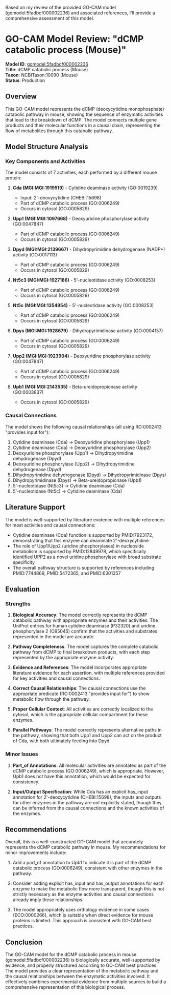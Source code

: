 Based on my review of the provided GO-CAM model (gomodel:5fadbcf000002236) and associated references, I'll provide a comprehensive assessment of this model.

# GO-CAM Model Review: "dCMP catabolic process (Mouse)"

**Model ID**: [gomodel:5fadbcf000002236](https://bioregistry.io/go.model:5fadbcf000002236)  
**Title**: dCMP catabolic process (Mouse)  
**Taxon**: NCBITaxon:10090 (Mouse)  
**Status**: Production

## Overview

This GO-CAM model represents the dCMP (deoxycytidine monophosphate) catabolic pathway in mouse, showing the sequence of enzymatic activities that lead to the breakdown of dCMP. The model connects multiple gene products and their molecular functions in a causal chain, representing the flow of metabolites through this catabolic pathway.

## Model Structure Analysis

### Key Components and Activities

The model consists of 7 activities, each performed by a different mouse protein:

1. **Cda (MGI:MGI:1919519)** - Cytidine deaminase activity (GO:0019239)
   - Input: 2'-deoxycytidine (CHEBI:15698)
   - Part of dCMP catabolic process (GO:0006249)
   - Occurs in cytosol (GO:0005829)

2. **Upp1 (MGI:MGI:1097668)** - Deoxyuridine phosphorylase activity (GO:0047847)
   - Part of dCMP catabolic process (GO:0006249)
   - Occurs in cytosol (GO:0005829)

3. **Dpyd (MGI:MGI:2139667)** - Dihydropyrimidine dehydrogenase (NADP+) activity (GO:0017113)
   - Part of dCMP catabolic process (GO:0006249)
   - Occurs in cytosol (GO:0005829)

4. **Nt5c3 (MGI:MGI:1927186)** - 5'-nucleotidase activity (GO:0008253)
   - Part of dCMP catabolic process (GO:0006249)
   - Occurs in cytosol (GO:0005829)

5. **Nt5c (MGI:MGI:1354954)** - 5'-nucleotidase activity (GO:0008253)
   - Part of dCMP catabolic process (GO:0006249)
   - Occurs in cytosol (GO:0005829)

6. **Dpys (MGI:MGI:1928679)** - Dihydropyrimidinase activity (GO:0004157)
   - Part of dCMP catabolic process (GO:0006249)
   - Occurs in cytosol (GO:0005829)

7. **Upp2 (MGI:MGI:1923904)** - Deoxyuridine phosphorylase activity (GO:0047847)
   - Part of dCMP catabolic process (GO:0006249)
   - Occurs in cytosol (GO:0005829)

8. **Upb1 (MGI:MGI:2143535)** - Beta-ureidopropionase activity (GO:0003837)
   - Occurs in cytosol (GO:0005829)

### Causal Connections

The model shows the following causal relationships (all using RO:0002413 "provides input for"):

1. Cytidine deaminase (Cda) → Deoxyuridine phosphorylase (Upp1)
2. Cytidine deaminase (Cda) → Deoxyuridine phosphorylase (Upp2)
3. Deoxyuridine phosphorylase (Upp1) → Dihydropyrimidine dehydrogenase (Dpyd)
4. Deoxyuridine phosphorylase (Upp2) → Dihydropyrimidine dehydrogenase (Dpyd)
5. Dihydropyrimidine dehydrogenase (Dpyd) → Dihydropyrimidinase (Dpys)
6. Dihydropyrimidinase (Dpys) → Beta-ureidopropionase (Upb1)
7. 5'-nucleotidase (Nt5c3) → Cytidine deaminase (Cda)
8. 5'-nucleotidase (Nt5c) → Cytidine deaminase (Cda)

## Literature Support

The model is well-supported by literature evidence with multiple references for most activities and causal connections:

- Cytidine deaminase (Cda) function is supported by PMID:7923172, demonstrating that this enzyme can deaminate 2'-deoxycytidine
- The role of Upp1/Upp2 (uridine phosphorylases) in nucleoside metabolism is supported by PMID:12849978, which specifically identified UPP2 as a novel uridine phosphorylase with broad substrate specificity
- The overall pathway structure is supported by references including PMID:7744869, PMID:5472365, and PMID:6301357

## Evaluation

### Strengths

1. **Biological Accuracy**: The model correctly represents the dCMP catabolic pathway with appropriate enzymes and their activities. The UniProt entries for human cytidine deaminase (P32320) and uridine phosphorylase 2 (O95045) confirm that the activities and substrates represented in the model are accurate.

2. **Pathway Completeness**: The model captures the complete catabolic pathway from dCMP to final breakdown products, with each step represented by the appropriate enzyme activity.

3. **Evidence and References**: The model incorporates appropriate literature evidence for each assertion, with multiple references provided for key activities and causal connections.

4. **Correct Causal Relationships**: The causal connections use the appropriate predicate (RO:0002413 "provides input for") to show metabolic flow through the pathway.

5. **Proper Cellular Context**: All activities are correctly localized to the cytosol, which is the appropriate cellular compartment for these enzymes.

6. **Parallel Pathways**: The model correctly represents alternative paths in the pathway, showing that both Upp1 and Upp2 can act on the product of Cda, with both ultimately feeding into Dpyd.

### Minor Issues

1. **Part_of Annotations**: All molecular activities are annotated as part of the dCMP catabolic process (GO:0006249), which is appropriate. However, Upb1 does not have this annotation, which would be expected for consistency.

2. **Input/Output Specification**: While Cda has an explicit has_input annotation for 2'-deoxycytidine (CHEBI:15698), the inputs and outputs for other enzymes in the pathway are not explicitly stated, though they can be inferred from the causal connections and the known activities of the enzymes.

## Recommendations

Overall, this is a well-constructed GO-CAM model that accurately represents the dCMP catabolic pathway in mouse. My recommendations for minor improvements include:

1. Add a part_of annotation to Upb1 to indicate it is part of the dCMP catabolic process (GO:0006249), consistent with other enzymes in the pathway.

2. Consider adding explicit has_input and has_output annotations for each enzyme to make the metabolic flow more transparent, though this is not strictly necessary as the enzyme activities and causal connections already imply these relationships.

3. The model appropriately uses orthology evidence in some cases (ECO:0000266), which is suitable when direct evidence for mouse proteins is limited. This approach is consistent with GO-CAM best practices.

## Conclusion

The GO-CAM model for the dCMP catabolic process in mouse (gomodel:5fadbcf000002236) is biologically accurate, well-supported by evidence, and properly structured according to GO-CAM best practices. The model provides a clear representation of the metabolic pathway and the causal relationships between the enzymatic activities involved. It effectively combines experimental evidence from multiple sources to build a comprehensive representation of this biological process.